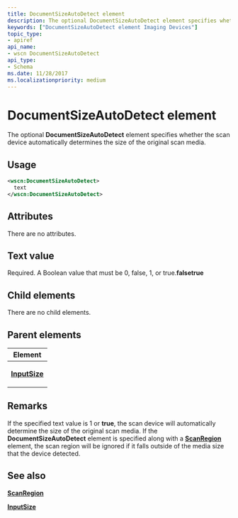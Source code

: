 ```yaml
---
title: DocumentSizeAutoDetect element
description: The optional DocumentSizeAutoDetect element specifies whether the scan device automatically determines the size of the original scan media.
keywords: ["DocumentSizeAutoDetect element Imaging Devices"]
topic_type:
- apiref
api_name:
- wscn DocumentSizeAutoDetect
api_type:
- Schema
ms.date: 11/28/2017
ms.localizationpriority: medium
---
```


# DocumentSizeAutoDetect element


The optional **DocumentSizeAutoDetect** element specifies whether the scan device automatically determines the size of the original scan media.

## Usage

```xml
<wscn:DocumentSizeAutoDetect>
  text
</wscn:DocumentSizeAutoDetect>
```

## Attributes

There are no attributes.

## Text value

Required. A Boolean value that must be 0, false, 1, or true.**falsetrue**

## Child elements


There are no child elements.

## Parent elements


<table>
<colgroup>
<col width="100%" />
</colgroup>
<thead>
<tr class="header">
<th>Element</th>
</tr>
</thead>
<tbody>
<tr class="odd">
<td><p><a href="inputsize.md" data-raw-source="[&lt;strong&gt;InputSize&lt;/strong&gt;](inputsize.md)"><strong>InputSize</strong></a></p></td>
</tr>
</tbody>
</table>

## Remarks

If the specified text value is 1 or **true**, the scan device will automatically determine the size of the original scan media. If the **DocumentSizeAutoDetect** element is specified along with a [**ScanRegion**](scanregion.md) element, the scan region will be ignored if it falls outside of the media size that the device detected.

## See also


[**ScanRegion**](scanregion.md)

[**InputSize**](inputsize.md)

 

 






